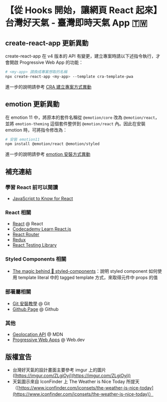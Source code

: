 # 【從 Hooks 開始，讓網頁 React 起來】台灣好天氣 - 臺灣即時天氣 App 🇹🇼

## create-react-app 更新異動

create-react-app 在 v4 版本的 API 有變更，建立專案時請以下述指令執行，才會開啟 Progressive Web App 的功能：

```bash
# <my-app> 請換成專案想取的名稱
npx create-react-app <my-app> --template cra-template-pwa
```

進一步的說明請參考 [CRA 建立專案方式異動](https://pjchender.github.io/react-bootcamp/docs/book)

## emotion 更新異動

在 emotion 11 中，將原本的套件名稱從 `@emotion/core` 改為 `@emotion/react`，並將 `emotion-theming` 這個套件整併到 `@emotion/react` 內。因此在安裝 emotion 時，可將指令修改為：

```bash
# 安裝 emotion11
npm install @emotion/react @emotion/styled
```

進一步的說明請參考 [emotion 安裝方式異動](https://pjchender.github.io/react-bootcamp/docs/book/errata/emotion)

## 補充連結

### 學習 React 前可以閱讀

- [JavaScript to Know for React](https://kentcdodds.com/blog/javascript-to-know-for-react)

### React 相關

- [React](https://reactjs.org/docs/getting-started.html) @ React
- [Codecademy Learn React.js](https://www.codecademy.com/learn/react-101)
- [React Router](https://reactrouter.com/)
- [Redux](https://redux.js.org/)
- [React Testing Library](https://testing-library.com/docs/react-testing-library/intro)

### Styled Components 相關

- [The magic behind 💅 styled-components](https://mxstbr.blog/2016/11/styled-components-magic-explained/)：說明 styled component 如何使用 template literal 中的 tagged template 方式，來取得元件中 props 的值

### 部署屬相關

- [Git 安裝教學](https://git-scm.com/book/zh-tw/v2/%E9%96%8B%E5%A7%8B-Git-%E5%AE%89%E8%A3%9D%E6%95%99%E5%AD%B8) @ Git
- [Github Page](https://pages.github.com/) @ Github

### 其他

- [Geolocation API](https://developer.mozilla.org/en-US/docs/Web/API/Geolocation_API) @ MDN
- [Progressive Web Apps](https://web.dev/progressive-web-apps/) @ Web.dev

## 版權宣告

- 台灣好天氣的設計畫面主要參考 imgur 上的圖片 ([https://imgur.com/ZLgiOyj](https://imgur.com/ZLgiOyj))
- 天氣圖示來自 IconFinder 上 The Weather is Nice Today 所提天（[https://www.iconfinder.com/iconsets/the-weather-is-nice-today](https://www.iconfinder.com/iconsets/the-weather-is-nice-today)）
